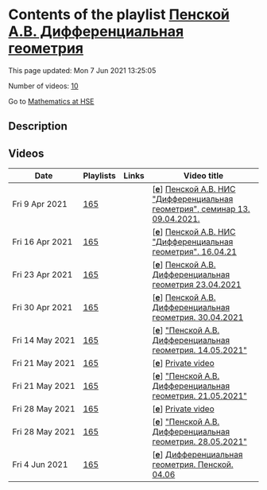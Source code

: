# Contents of the playlist [Пенской А.В. Дифференциальная геометрия](https://www.youtube.com/playlist?list=PLq3E5oubNNoD54jUITKJHZhW1bJV_9r2u)

This page updated: Mon 7 Jun 2021 13:25:05

Number of videos: [10](#videos)

Go to [Mathematics at HSE](../README.md)

## Description



## Videos

|Date|Playlists|Links|Video title|
|---|---|---|---|
| Fri&nbsp;9&nbsp;Apr&nbsp;2021 | [165](../playlists/165 "Пенской А.В. Дифференциальная геометрия") |  | [[**e**](https://studio.youtube.com/video/_Wt-_UxNs4s/edit "Edit")] [Пенской А.В. НИС &#34;Дифференциальная геометрия&#34;, семинар 13. 09.04.2021.](https://www.youtube.com/watch?v=_Wt-_UxNs4s&list=PLq3E5oubNNoD54jUITKJHZhW1bJV_9r2u) |
| Fri&nbsp;16&nbsp;Apr&nbsp;2021 | [165](../playlists/165 "Пенской А.В. Дифференциальная геометрия") |  | [[**e**](https://studio.youtube.com/video/MvLemO2W8iM/edit "Edit")] [Пенской А.В. НИС &#34;Дифференциальная геометрия&#34;.  16.04.21](https://www.youtube.com/watch?v=MvLemO2W8iM&list=PLq3E5oubNNoD54jUITKJHZhW1bJV_9r2u "Семинар 14") |
| Fri&nbsp;23&nbsp;Apr&nbsp;2021 | [165](../playlists/165 "Пенской А.В. Дифференциальная геометрия") |  | [[**e**](https://studio.youtube.com/video/t5RR-dcDCAI/edit "Edit")] [Пенской А.В. Дифференциальная геометрия 23.04.2021](https://www.youtube.com/watch?v=t5RR-dcDCAI&list=PLq3E5oubNNoD54jUITKJHZhW1bJV_9r2u) |
| Fri&nbsp;30&nbsp;Apr&nbsp;2021 | [165](../playlists/165 "Пенской А.В. Дифференциальная геометрия") |  | [[**e**](https://studio.youtube.com/video/SvEcPmfnnBU/edit "Edit")] [Пенской А.В. Дифференциальная геометрия. 30.04.2021](https://www.youtube.com/watch?v=SvEcPmfnnBU&list=PLq3E5oubNNoD54jUITKJHZhW1bJV_9r2u) |
| Fri&nbsp;14&nbsp;May&nbsp;2021 | [165](../playlists/165 "Пенской А.В. Дифференциальная геометрия") |  | [[**e**](https://studio.youtube.com/video/i7LcUTrxEHY/edit "Edit")] [&#34;Пенской А.В. Дифференциальная геометрия. 14.05.2021&#34;](https://www.youtube.com/watch?v=i7LcUTrxEHY&list=PLq3E5oubNNoD54jUITKJHZhW1bJV_9r2u) |
| Fri&nbsp;21&nbsp;May&nbsp;2021 | [165](../playlists/165 "Пенской А.В. Дифференциальная геометрия") |  | [[**e**](https://studio.youtube.com/video/_5wj4jwfPZ4/edit "Edit")] [Private video](https://www.youtube.com/watch?v=_5wj4jwfPZ4&list=PLq3E5oubNNoD54jUITKJHZhW1bJV_9r2u "This video is private.") |
| Fri&nbsp;21&nbsp;May&nbsp;2021 | [165](../playlists/165 "Пенской А.В. Дифференциальная геометрия") |  | [[**e**](https://studio.youtube.com/video/chzf1d8Y8FU/edit "Edit")] [&#34;Пенской А.В. Дифференциальная геометрия. 21.05.2021&#34;](https://www.youtube.com/watch?v=chzf1d8Y8FU&list=PLq3E5oubNNoD54jUITKJHZhW1bJV_9r2u) |
| Fri&nbsp;28&nbsp;May&nbsp;2021 | [165](../playlists/165 "Пенской А.В. Дифференциальная геометрия") |  | [[**e**](https://studio.youtube.com/video/swFE4N6BLrk/edit "Edit")] [Private video](https://www.youtube.com/watch?v=swFE4N6BLrk&list=PLq3E5oubNNoD54jUITKJHZhW1bJV_9r2u "This video is private.") |
| Fri&nbsp;28&nbsp;May&nbsp;2021 | [165](../playlists/165 "Пенской А.В. Дифференциальная геометрия") |  | [[**e**](https://studio.youtube.com/video/sLLLvrUMTjw/edit "Edit")] [&#34;Пенской А.В. Дифференциальная геометрия. 28.05.2021&#34;](https://www.youtube.com/watch?v=sLLLvrUMTjw&list=PLq3E5oubNNoD54jUITKJHZhW1bJV_9r2u) |
| Fri&nbsp;4&nbsp;Jun&nbsp;2021 | [165](../playlists/165 "Пенской А.В. Дифференциальная геометрия") |  | [[**e**](https://studio.youtube.com/video/RBA6Lw8AP1s/edit "Edit")] [Дифференциальная геометрия. Пенской. 04.06](https://www.youtube.com/watch?v=RBA6Lw8AP1s&list=PLq3E5oubNNoD54jUITKJHZhW1bJV_9r2u) |
